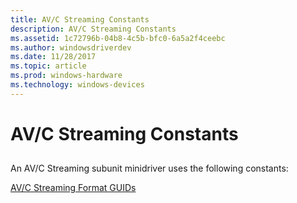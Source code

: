 ```yaml
---
title: AV/C Streaming Constants
description: AV/C Streaming Constants
ms.assetid: 1c72796b-04b8-4c5b-bfc0-6a5a2f4ceebc
ms.author: windowsdriverdev
ms.date: 11/28/2017
ms.topic: article
ms.prod: windows-hardware
ms.technology: windows-devices
---
```


# AV/C Streaming Constants


## <span id="ddk_av_c_streaming_constants_ks"></span><span id="DDK_AV_C_STREAMING_CONSTANTS_KS"></span>


An AV/C Streaming subunit minidriver uses the following constants:

[AV/C Streaming Format GUIDs](av-c-streaming-format-guids.md)

 

 





